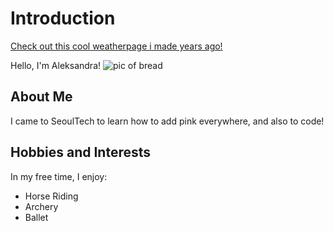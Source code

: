 # Introduction

  
  [Check out this cool weatherpage i made years ago!](https://homepages.tuni.fi/aleksandra.bohm/rain.html)
  


Hello, I'm Aleksandra!
![pic of bread](https://as2.ftcdn.net/v2/jpg/05/66/16/55/1000_F_566165560_W99l4GBKEGUS24qiSCvLSt92mt2P0Ami.jpg)

## About Me

  I came to SeoulTech to learn how to add pink everywhere, and also to code!


## Hobbies and Interests

  In my free time, I enjoy:


- Horse Riding
- Archery
- Ballet

